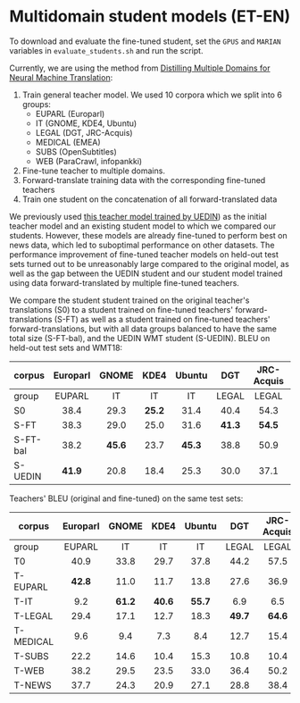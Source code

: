 # Multidomain student models (ET-EN)

To download and evaluate the fine-tuned student, set the `GPUS` and `MARIAN` variables in `evaluate_students.sh` and run the script.

Currently, we are using the method from [Distilling Multiple Domains for Neural Machine Translation](https://aclanthology.org/2020.emnlp-main.364.pdf):

1. Train general teacher model. We used 10 corpora which we split into 6 groups:
   - EUPARL (Europarl)
   - IT (GNOME, KDE4, Ubuntu)
   - LEGAL (DGT, JRC-Acquis)
   - MEDICAL (EMEA)
   - SUBS (OpenSubtitles)
   - WEB (ParaCrawl, infopankki)
2. Fine-tune teacher to multiple domains.
3. Forward-translate training data with the corresponding fine-tuned teachers
4. Train one student on the concatenation of all forward-translated data

We previously used [this teacher model trained by UEDIN]( http://data.statmt.org/romang/bergamot/models/eten.teacher.checkpoints.tgz)) as the initial teacher model 
and an existing student model to which we compared our students. However, these models are already fine-tuned to perform best on news data, which led to suboptimal performance on other datasets. 
The performance improvement of fine-tuned teacher models on held-out test sets turned out to be unreasonably large compared to the original model, as well as the gap between the UEDIN student
and our student model trained using data forward-translated by multiple fine-tuned teachers. 

We compare the student student trained on the original teacher's translations (S0)
 to a student trained on fine-tuned teachers' forward-translations (S-FT)
 as well as a student trained on fine-tuned teachers' forward-translations, but with all data groups balanced to have the same total size (S-FT-bal),
 and the UEDIN WMT student (S-UEDIN). BLEU on held-out test sets and WMT18: 

| corpus  | Europarl | GNOME | KDE4 | Ubuntu | DGT   | JRC-Acquis | EMEA    | OpenSubtitles | ParaCrawl | infopankki | WMT      | average  |
|---------|:--------:|:-----:|:----:|:------:|:-----:|:----------:|:-------:|:-------------:|:---------:|:----------:|----------|----------|
| group   |  EUPARL  |   IT  |  IT  |   IT   | LEGAL |    LEGAL   | MEDICAL |      SUBS     |    WEB    |     WEB    | NEWS     |          |
| S0      | 38.4     | 29.3  |**25.2**| 31.4 | 40.4  | 54.3     | 42.6    |**29.7**         | 47.0      | 28.8       | 28.3     | 35.945   |
| S-FT    | 38.3     | 29.0  | 25.0 | 31.6   |**41.3**|**54.5**   | 41.3    |**29.7**       |**48.6**   |**30.6**    | 28.5     | 36.218   |
| S-FT-bal| 38.2     |**45.6**| 23.7 |**45.3**| 38.8  | 50.9       |**49.3**| 27.3          | 41.6      | 25.0       | 26.2     |**37.445**|
| S-UEDIN | **41.9** | 20.8  | 18.4 | 25.3   | 30.0  | 37.1       | 26.8    | 28.0          | 31.8      | 25.9       | **31.9** | 28.900   |

Teachers' BLEU (original and fine-tuned) on the same test sets:

| corpus    | Europarl | GNOME | KDE4 | Ubuntu | DGT   | JRC-Acquis | EMEA    | OpenSubtitles | ParaCrawl | infopankki | WMT  |
|-----------|:--------:|:-----:|:----:|:------:|:-----:|:----------:|:-------:|:-------------:|:---------:|:----------:|------|
| group     |  EUPARL  |   IT  |  IT  |   IT   | LEGAL |    LEGAL   | MEDICAL |      SUBS     |    WEB    |     WEB    | NEWS |
| T0        | 40.9     | 33.8  | 29.7 | 37.8   | 44.2  | 57.5       | 46.8    | 31.9          | 50.5      | 30.9       | 30.4 |
| T-EUPARL  |**42.8**  | 11.0  | 11.7 | 13.8   | 27.6  | 36.9       | 17.6    | 18.4          | 23.9      | 20.3       | 22.6 |
| T-IT      | 9.2      |**61.2**|**40.6**|**55.7**| 6.9   | 6.5     | 10.4    | 10.5          | 14.3      | 9.2        | 9.0  |
| T-LEGAL   | 29.4     | 17.1  | 12.7 | 18.3   |**49.7**|**64.6**   | 24.3    | 8.1           | 23.8      | 16.9       | 16.5 |
| T-MEDICAL | 9.6      | 9.4   | 7.3  | 8.4    | 12.7  | 15.4       |**66.3** | 4.4           | 10.7      | 7.3        | 7.2  |
| T-SUBS    | 22.2     | 14.6  | 10.4 | 15.3   | 10.8  | 10.4       | 12.3    |**35.0**       | 21.7      | 16.6       | 24.7 |
| T-WEB     | 38.2     | 29.5  | 23.5 | 33.0   | 36.4  | 50.2       | 39.4    | 24.9          |**52.3**   |**37.4**    |**30.8**|
| T-NEWS    | 37.7     | 24.3  | 20.9 | 27.1   | 28.8  | 38.4       | 29.5    | 28.7          | 35.4      | 27.0       | 30.4 |
